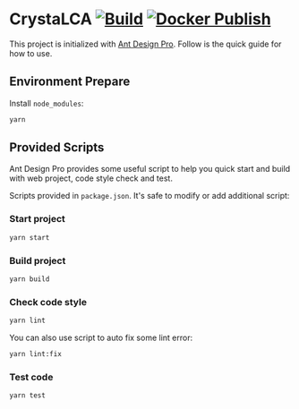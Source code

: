 # CrystaLCA [![Build](https://github.com/linancn/CrystaLCA/actions/workflows/build.yml/badge.svg)](https://github.com/linancn/CrystaLCA/actions/workflows/build.yml) [![Docker Publish](https://github.com/linancn/CrystaLCA/actions/workflows/publish.yml/badge.svg?branch=v0.0.4&event=push)](https://github.com/linancn/CrystaLCA/actions/workflows/publish.yml)

This project is initialized with [Ant Design Pro](https://pro.ant.design). Follow is the quick guide for how to use.

## Environment Prepare

Install `node_modules`:

```bash
yarn
```

## Provided Scripts

Ant Design Pro provides some useful script to help you quick start and build with web project, code style check and test.

Scripts provided in `package.json`. It's safe to modify or add additional script:

### Start project

```bash
yarn start
```

### Build project

```bash
yarn build
```

### Check code style

```bash
yarn lint
```

You can also use script to auto fix some lint error:

```bash
yarn lint:fix
```

### Test code

```bash
yarn test
```
